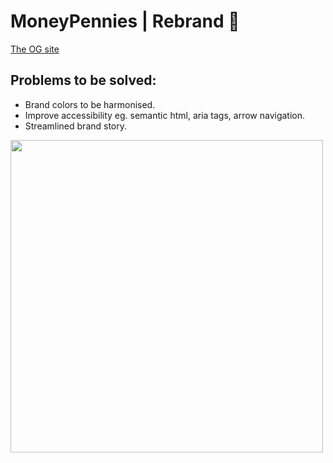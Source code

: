 

# MoneyPennies | Rebrand  🚀

[The OG site](https://moneypennies.biz/)

## Problems to be solved:
* Brand colors to be harmonised.
* Improve accessibility eg. semantic html, aria tags, arrow navigation.
* Streamlined brand story.

<img src="https://images.pexels.com/photos/211122/pexels-photo-211122.jpeg?auto=compress&cs=tinysrgb&w=1260&h=750&dpr=1" width="500px" align="center">

